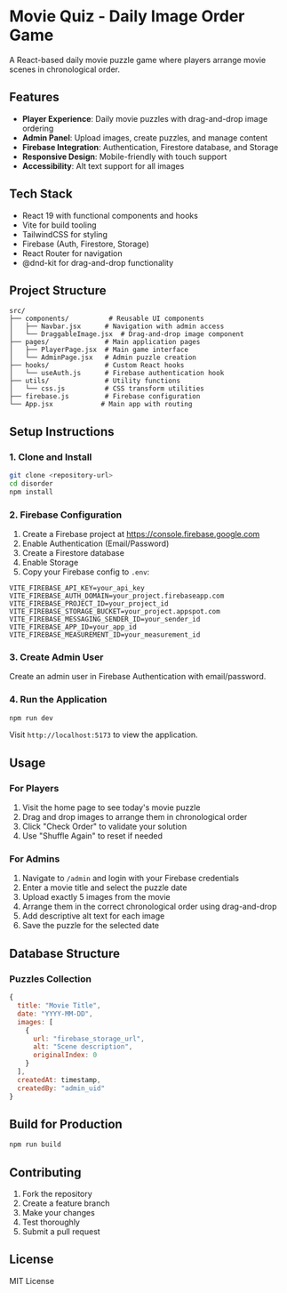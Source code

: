 # Movie Quiz - Daily Image Order Game

A React-based daily movie puzzle game where players arrange movie scenes in chronological order.

## Features

- **Player Experience**: Daily movie puzzles with drag-and-drop image ordering
- **Admin Panel**: Upload images, create puzzles, and manage content
- **Firebase Integration**: Authentication, Firestore database, and Storage
- **Responsive Design**: Mobile-friendly with touch support
- **Accessibility**: Alt text support for all images

## Tech Stack

- React 19 with functional components and hooks
- Vite for build tooling
- TailwindCSS for styling
- Firebase (Auth, Firestore, Storage)
- React Router for navigation
- @dnd-kit for drag-and-drop functionality

## Project Structure

```
src/
├── components/          # Reusable UI components
│   ├── Navbar.jsx      # Navigation with admin access
│   └── DraggableImage.jsx  # Drag-and-drop image component
├── pages/              # Main application pages
│   ├── PlayerPage.jsx  # Main game interface
│   └── AdminPage.jsx   # Admin puzzle creation
├── hooks/              # Custom React hooks
│   └── useAuth.js      # Firebase authentication hook
├── utils/              # Utility functions
│   └── css.js          # CSS transform utilities
├── firebase.js         # Firebase configuration
└── App.jsx            # Main app with routing
```

## Setup Instructions

### 1. Clone and Install
```bash
git clone <repository-url>
cd disorder
npm install
```

### 2. Firebase Configuration
1. Create a Firebase project at https://console.firebase.google.com
2. Enable Authentication (Email/Password)
3. Create a Firestore database
4. Enable Storage
5. Copy your Firebase config to `.env`:

```env
VITE_FIREBASE_API_KEY=your_api_key
VITE_FIREBASE_AUTH_DOMAIN=your_project.firebaseapp.com
VITE_FIREBASE_PROJECT_ID=your_project_id
VITE_FIREBASE_STORAGE_BUCKET=your_project.appspot.com
VITE_FIREBASE_MESSAGING_SENDER_ID=your_sender_id
VITE_FIREBASE_APP_ID=your_app_id
VITE_FIREBASE_MEASUREMENT_ID=your_measurement_id
```

### 3. Create Admin User
Create an admin user in Firebase Authentication with email/password.

### 4. Run the Application
```bash
npm run dev
```

Visit `http://localhost:5173` to view the application.

## Usage

### For Players
1. Visit the home page to see today's movie puzzle
2. Drag and drop images to arrange them in chronological order
3. Click "Check Order" to validate your solution
4. Use "Shuffle Again" to reset if needed

### For Admins
1. Navigate to `/admin` and login with your Firebase credentials
2. Enter a movie title and select the puzzle date
3. Upload exactly 5 images from the movie
4. Arrange them in the correct chronological order using drag-and-drop
5. Add descriptive alt text for each image
6. Save the puzzle for the selected date

## Database Structure

### Puzzles Collection
```javascript
{
  title: "Movie Title",
  date: "YYYY-MM-DD",
  images: [
    {
      url: "firebase_storage_url",
      alt: "Scene description",
      originalIndex: 0
    }
  ],
  createdAt: timestamp,
  createdBy: "admin_uid"
}
```

## Build for Production
```bash
npm run build
```

## Contributing

1. Fork the repository
2. Create a feature branch
3. Make your changes
4. Test thoroughly
5. Submit a pull request

## License

MIT License
